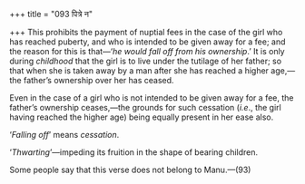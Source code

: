 +++
title = "093 पित्रे न"

+++
This prohibits the payment of nuptial fees in the case of the girl who
has reached puberty, and who is intended to be given away for a fee; and
the reason for this is that—‘*he would fall off from his ownership*.’ It
is only during *childhood* that the girl is to live under the tutilage
of her father; so that when she is taken away by a man after she has
reached a higher age,—the father’s ownership over her has ceased.

Even in the case of a girl who is not intended to be given away for a
fee, the father’s ownership ceases,—the grounds for such cessation
(*i.e*., the girl having reached the higher age) being equally present
in her ease also.

‘*Falling off*’ means *cessation*.

‘*Thwarting*’—impeding its fruition in the shape of bearing children.

Some people say that this verse does not belong to Manu.—(93)


